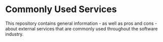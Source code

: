 # Commonly Used Services
This repository contains general information - as well as pros and cons - about external services that are commonly used throughout the software industry.
